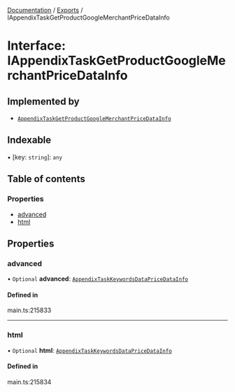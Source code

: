 [Documentation](../README.md) / [Exports](../modules.md) / IAppendixTaskGetProductGoogleMerchantPriceDataInfo

# Interface: IAppendixTaskGetProductGoogleMerchantPriceDataInfo

## Implemented by

- [`AppendixTaskGetProductGoogleMerchantPriceDataInfo`](../classes/AppendixTaskGetProductGoogleMerchantPriceDataInfo.md)

## Indexable

▪ [key: `string`]: `any`

## Table of contents

### Properties

- [advanced](IAppendixTaskGetProductGoogleMerchantPriceDataInfo.md#advanced)
- [html](IAppendixTaskGetProductGoogleMerchantPriceDataInfo.md#html)

## Properties

### advanced

• `Optional` **advanced**: [`AppendixTaskKeywordsDataPriceDataInfo`](../classes/AppendixTaskKeywordsDataPriceDataInfo.md)

#### Defined in

main.ts:215833

___

### html

• `Optional` **html**: [`AppendixTaskKeywordsDataPriceDataInfo`](../classes/AppendixTaskKeywordsDataPriceDataInfo.md)

#### Defined in

main.ts:215834
